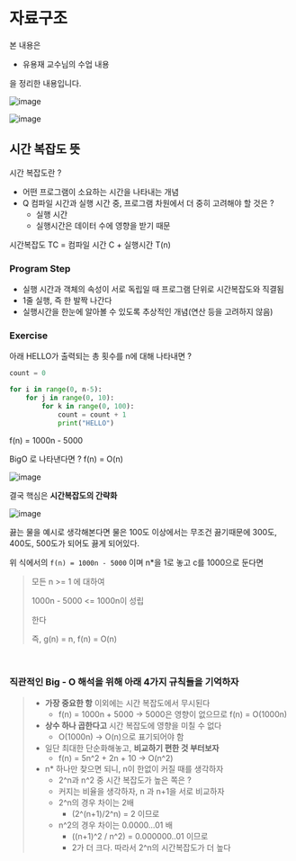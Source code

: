 # 자료구조

본 내용은

- 유용재 교수님의 수업 내용

을 정리한 내용입니다.

![image](https://user-images.githubusercontent.com/109144975/223969359-84f08b11-c378-4278-9159-55c15136699d.png)


![image](https://user-images.githubusercontent.com/109144975/223964710-581e9e0b-ebe0-4a89-9207-307163c8811e.png)


## 시간 복잡도 뜻

시간 복잡도란 ?
- 어떤 프로그램이 소요하는 시간을 나타내는 개념
- Q 컴파일 시간과 실행 시간 중, 프로그램 차원에서 더 중히 고려해야 할 것은 ?
  - 실행 시간
  - 실행시간은 데이터 수에 영향을 받기 때문

시간복잡도 TC = 컴파일 시간 C + 실행시간 T(n)

### Program Step
- 실행 시간과 객체의 속성이 서로 독립일 때 프로그램 단위로 시간복잡도와 직결됨
- 1줄 실행, 즉 한 발짝 나간다
- 실행시간을 한눈에 알아볼 수 있도록 추상적인 개념(연산 등을 고려하지 않음)

### Exercise

아래 HELLO가 출력되는 총 횟수를 n에 대해 나타내면 ?

```python
count = 0

for i in range(0, n-5):
    for j in range(0, 10):
        for k in range(0, 100):
            count = count + 1
            print("HELLO")
```

f(n) = 1000n - 5000

BigO 로 나타낸다면 ?
f(n) = O(n)

![image](https://user-images.githubusercontent.com/109144975/223962564-fbc99721-09db-4f72-af83-42094e7ac561.png)

결국 핵심은 **시간복잡도의 간략화**

![image](https://user-images.githubusercontent.com/109144975/223964391-8164f41a-7b0a-4ed8-b1ba-807283e748f1.png)

끓는 물을 예시로 생각해본다면 물은 100도 이상에서는 무조건 끓기때문에 300도, 400도, 500도가 되어도 끓게 되어있다.

위 식에서의 `f(n) = 1000n - 5000` 이며 n*을 1로 놓고 c를 1000으로 둔다면

> 모든 n >= 1 에 대하여
> 
> 1000n - 5000 <= 1000n이 성립
> 
> 한다
> 
> 즉, g(n) = n, f(n) = O(n)

<br>

### 직관적인 Big - O 해석을 위해 아래 **4가지 규칙**들을 기억하자

> - **가장 중요한 항** 이외에는 시간 복잡도에서 무시된다
>   - f(n) = 1000n + 5000 -> 5000은 영향이 없으므로 f(n) = O(1000n)
> - **상수 하나 곱한다고** 시간 복잡도에 영향을 미칠 수 없다
>   - O(1000n) -> O(n)으로 표기되어야 함
> - 일단 최대한 단순화해놓고, **비교하기 편한 것 부터보자**
>   - f(n) = 5n^2 + 2n + 10 -> O(n^2)
> - n* 하나만 찾으면 되니, n이 한없이 커질 때를 생각하자
>   - 2^n과 n^2 중 시간 복잡도가 높은 쪽은 ?
>   - 커지는 비율을 생각하자, n 과 n+1을 서로 비교하자
>   - 2^n의 경우 차이는 2배
>     - (2^(n+1)/2^n) = 2 이므로
>   - n^2의 경우 차이는 0.0000...01 배
>     - ((n+1)^2 / n^2) = 0.000000..01 이므로
>     - 2가 더 크다. 따라서 2^n의 시간복잡도가 더 높다